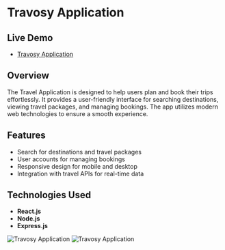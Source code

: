 # Travosy Application

## Live Demo
- [Travosy Application](https://sktravosy.vercel.app/)

## Overview
The Travel Application is designed to help users plan and book their trips effortlessly. It provides a user-friendly interface for searching destinations, viewing travel packages, and managing bookings. The app utilizes modern web technologies to ensure a smooth experience.

## Features
- Search for destinations and travel packages
- User accounts for managing bookings
- Responsive design for mobile and desktop
- Integration with travel APIs for real-time data

## Technologies Used
- **React.js**
- **Node.js**
- **Express.js**

![Travosy Application](https://res.cloudinary.com/dnhf2dbis/image/upload/v1729008417/Screenshot_2024-10-10_222006_wcudoi.png)
![Travosy Application](https://res.cloudinary.com/dnhf2dbis/image/upload/v1729430730/Screenshot_2024-10-21_185429_xusili.png)


